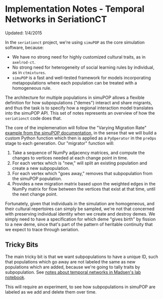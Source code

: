# Implementation Notes - Temporal Networks in SeriationCT #

Updated:  1/4/2015

In the `seriationct` project, we're using `simuPOP` as the core simulation software, because:

* We have no strong need for highly customized cultural traits, as in `axelrod-ct`.
* No strong need for heterogeneity of social learning rules by individual, as in `ctmixtures`.  
* `simuPOP` is a fast and well-tested framework for models incorporating metapopulations where each population can be treated with a homogeneous rule.  

The architecture for multiple populations in simuPOP allows a flexible definition for how subpopulations ("demes") interact and share migrants, and thus the task is to specify how a regional interaction model translates into the simuPOP API.  This set of notes represents an overview of how the `seriationct` code does that.  

The core of the implemenation will follow the "Varying Migration Rate" [example from the simuPOP documentation](http://simupop.sourceforge.net/manual_release/build/userGuide_ch5_sec4.html#migration-by-probability), in the sense that we will build a custom Python function which then is applied as a `PyOperator` in the `preOps` stage to each generation.  Our "migrator" function will:

1.  Take a sequence of NumPy adjacency matrices, and compute the changes to vertices needed at each change point in time.
2.  For each vertex which is "new," will split an existing population and create a new subpopulation.
3.  For each vertex which "goes away," removes that subpopulation from the simuPOP population.  
4.  Provides a new migration matrix based upon the weighted edges in the NumPy matrix for flow between the vertices that exist at that time, until the next change point. 

Fortunately, given that individuals in the simulation are homogeneous, and their cultural repertoires can simply be sampled, we're not that concerned with preserving individual identity when we create and destroy demes.  We simply need to have a specification for which deme "gives birth" by fission to a new deme, since that's part of the pattern of heritable continuity that we expect to trace through seriation.   

## Tricky Bits ##

The main tricky bit is that we want subpopulations to have a unique ID, such that populations which go away are not labeled the same as new populations which are added, because we're going to tally traits by subpopulation.  See [notes about temporal networks in Madsen's lab notebook](/project:coarse%20grained%20model/model:seriationct/experiment:experiment-seriationct/2014/11/28/more-temporal-networks-python.html).  

This will require an experiment, to see how subpopulations in simuPOP are labeled as we add and delete them over time.  